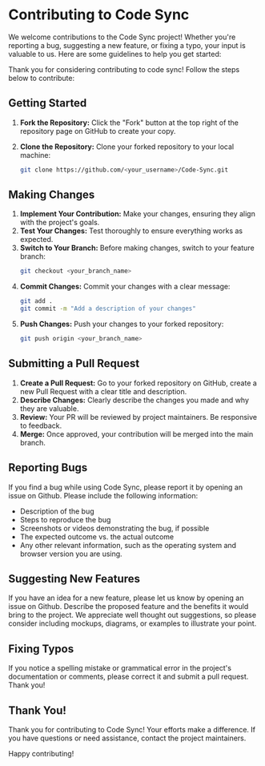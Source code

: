 # Contributing to Code Sync

We welcome contributions to the Code Sync project! Whether you're reporting a bug, suggesting a new feature, or fixing a typo, your input is valuable to us. Here are some guidelines to help you get started:

Thank you for considering contributing to code sync! Follow the steps below to contribute:

## Getting Started

1. **Fork the Repository:** Click the "Fork" button at the top right of the repository page on GitHub to create your copy.

2. **Clone the Repository:** Clone your forked repository to your local machine:
   ```bash
   git clone https://github.com/<your_username>/Code-Sync.git
   ```

## Making Changes
1. **Implement Your Contribution:** Make your changes, ensuring they align with the project's goals.
2. **Test Your Changes:** Test thoroughly to ensure everything works as expected.
3. **Switch to Your Branch:** Before making changes, switch to your feature branch:
   ```bash
   git checkout <your_branch_name>
   ```
4. **Commit Changes:** Commit your changes with a clear message:
    ```bash
    git add .
    git commit -m "Add a description of your changes"
    ```
5. **Push Changes:** Push your changes to your forked repository:
   ```bash
   git push origin <your_branch_name>
   ```

## Submitting a Pull Request
1. **Create a Pull Request:** Go to your forked repository on GitHub, create a new Pull Request with a clear title and description.
2. **Describe Changes:** Clearly describe the changes you made and why they are valuable.
3. **Review:** Your PR will be reviewed by project maintainers. Be responsive to feedback.
4. **Merge:** Once approved, your contribution will be merged into the main branch.

## Reporting Bugs

If you find a bug while using Code Sync, please report it by opening an issue on Github. Please include the following information:

* Description of the bug
* Steps to reproduce the bug
* Screenshots or videos demonstrating the bug, if possible
* The expected outcome vs. the actual outcome
* Any other relevant information, such as the operating system and browser version you are using.

## Suggesting New Features

If you have an idea for a new feature, please let us know by opening an issue on Github. Describe the proposed feature and the benefits it would bring to the project. We appreciate well thought out suggestions, so please consider including mockups, diagrams, or examples to illustrate your point.

## Fixing Typos

If you notice a spelling mistake or grammatical error in the project's documentation or comments, please correct it and submit a pull request. Thank you!

## Thank You!

Thank you for contributing to Code Sync! Your efforts make a difference.
If you have questions or need assistance, contact the project maintainers.

Happy contributing!